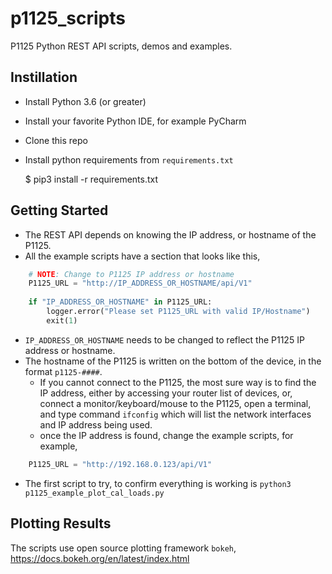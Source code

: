 # p1125_scripts
P1125 Python REST API scripts, demos and examples.

Instillation
------------
* Install Python 3.6 (or greater)
* Install your favorite Python IDE, for example PyCharm
* Clone this repo
* Install python requirements from `requirements.txt`


    $ pip3 install -r requirements.txt

Getting Started
---------------
* The REST API depends on knowing the IP address, or hostname of the P1125.
* All the example scripts have a section that looks like this,


```python
    # NOTE: Change to P1125 IP address or hostname
    P1125_URL = "http://IP_ADDRESS_OR_HOSTNAME/api/V1"
    
    if "IP_ADDRESS_OR_HOSTNAME" in P1125_URL:
        logger.error("Please set P1125_URL with valid IP/Hostname")
        exit(1)
```
        
* `IP_ADDRESS_OR_HOSTNAME` needs to be changed to reflect the P1125 IP address or hostname.
* The hostname of the P1125 is written on the bottom of the device, in the format `p1125-####`.
  * If you cannot connect to the P1125, the most sure way is to find the IP address, either by 
    accessing your router list of devices, or, connect a monitor/keyboard/mouse to the P1125,
    open a terminal, and type command `ifconfig` which will list the network interfaces and
    IP address being used.
  * once the IP address is found, change the example scripts, for example,
  
```python
    P1125_URL = "http://192.168.0.123/api/V1"
```
    
* The first script to try, to confirm everything is working is `python3 p1125_example_plot_cal_loads.py`

Plotting Results
----------------
The scripts use open source plotting framework `bokeh`, https://docs.bokeh.org/en/latest/index.html

